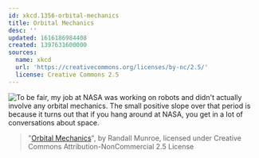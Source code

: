 ```yaml
---
id: xkcd.1356-orbital-mechanics
title: Orbital Mechanics
desc: ''
updated: 1616186984408
created: 1397631600000
sources:
  name: xkcd
  url: 'https://creativecommons.org/licenses/by-nc/2.5/'
  license: Creative Commons 2.5
---
```

![To be fair, my job at NASA was working on robots and didn't actually involve any orbital mechanics. The small positive slope over that period is because it turns out that if you hang around at NASA, you get in a lot of conversations about space.](https://imgs.xkcd.com/comics/orbital_mechanics.png)
> "[Orbital Mechanics](https://xkcd.com/1356/)", by Randall Munroe, licensed under Creative Commons Attribution-NonCommercial 2.5 License
